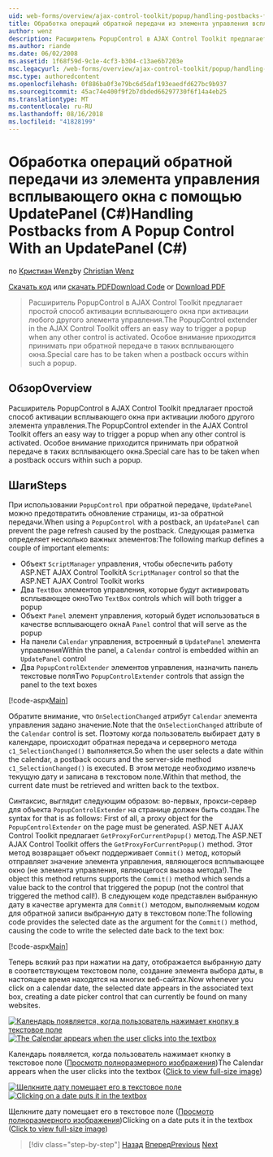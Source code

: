 ```yaml
---
uid: web-forms/overview/ajax-control-toolkit/popup/handling-postbacks-from-a-popup-control-with-an-updatepanel-cs
title: Обработка операций обратной передачи из элемента управления всплывающего окна с помощью UpdatePanel (C#) | Документация Майкрософт
author: wenz
description: Расширитель PopupControl в AJAX Control Toolkit предлагает простой способ активации всплывающего окна при активации любого другого элемента управления. Особое внимание не надо...
ms.author: riande
ms.date: 06/02/2008
ms.assetid: 1f68f59d-9c1e-4cf3-b304-c13ae6b7203e
msc.legacyurl: /web-forms/overview/ajax-control-toolkit/popup/handling-postbacks-from-a-popup-control-with-an-updatepanel-cs
msc.type: authoredcontent
ms.openlocfilehash: 0f886ba0f3e79bc6d5daf193eaedfd627bc9b937
ms.sourcegitcommit: 45ac74e400f9f2b7dbded66297730f6f14a4eb25
ms.translationtype: MT
ms.contentlocale: ru-RU
ms.lasthandoff: 08/16/2018
ms.locfileid: "41828199"
---
```

<a name="handling-postbacks-from-a-popup-control-with-an-updatepanel-c"></a><span data-ttu-id="f99b6-104">Обработка операций обратной передачи из элемента управления всплывающего окна с помощью UpdatePanel (C#)</span><span class="sxs-lookup"><span data-stu-id="f99b6-104">Handling Postbacks from A Popup Control With an UpdatePanel (C#)</span></span>
====================
<span data-ttu-id="f99b6-105">по [Кристиан Wenz](https://github.com/wenz)</span><span class="sxs-lookup"><span data-stu-id="f99b6-105">by [Christian Wenz](https://github.com/wenz)</span></span>

<span data-ttu-id="f99b6-106">[Скачать код](http://download.microsoft.com/download/9/3/f/93f8daea-bebd-4821-833b-95205389c7d0/PopupControl2.cs.zip) или [скачать PDF](http://download.microsoft.com/download/2/d/c/2dc10e34-6983-41d4-9c08-f78f5387d32b/popupcontrol2CS.pdf)</span><span class="sxs-lookup"><span data-stu-id="f99b6-106">[Download Code](http://download.microsoft.com/download/9/3/f/93f8daea-bebd-4821-833b-95205389c7d0/PopupControl2.cs.zip) or [Download PDF](http://download.microsoft.com/download/2/d/c/2dc10e34-6983-41d4-9c08-f78f5387d32b/popupcontrol2CS.pdf)</span></span>

> <span data-ttu-id="f99b6-107">Расширитель PopupControl в AJAX Control Toolkit предлагает простой способ активации всплывающего окна при активации любого другого элемента управления.</span><span class="sxs-lookup"><span data-stu-id="f99b6-107">The PopupControl extender in the AJAX Control Toolkit offers an easy way to trigger a popup when any other control is activated.</span></span> <span data-ttu-id="f99b6-108">Особое внимание приходится принимать при обратной передаче в таких всплывающего окна.</span><span class="sxs-lookup"><span data-stu-id="f99b6-108">Special care has to be taken when a postback occurs within such a popup.</span></span>


## <a name="overview"></a><span data-ttu-id="f99b6-109">Обзор</span><span class="sxs-lookup"><span data-stu-id="f99b6-109">Overview</span></span>

<span data-ttu-id="f99b6-110">Расширитель PopupControl в AJAX Control Toolkit предлагает простой способ активации всплывающего окна при активации любого другого элемента управления.</span><span class="sxs-lookup"><span data-stu-id="f99b6-110">The PopupControl extender in the AJAX Control Toolkit offers an easy way to trigger a popup when any other control is activated.</span></span> <span data-ttu-id="f99b6-111">Особое внимание приходится принимать при обратной передаче в таких всплывающего окна.</span><span class="sxs-lookup"><span data-stu-id="f99b6-111">Special care has to be taken when a postback occurs within such a popup.</span></span>

## <a name="steps"></a><span data-ttu-id="f99b6-112">Шаги</span><span class="sxs-lookup"><span data-stu-id="f99b6-112">Steps</span></span>

<span data-ttu-id="f99b6-113">При использовании `PopupControl` при обратной передаче, `UpdatePanel` можно предотвратить обновление страницы, из-за обратной передачи.</span><span class="sxs-lookup"><span data-stu-id="f99b6-113">When using a `PopupControl` with a postback, an `UpdatePanel` can prevent the page refresh caused by the postback.</span></span> <span data-ttu-id="f99b6-114">Следующая разметка определяет несколько важных элементов:</span><span class="sxs-lookup"><span data-stu-id="f99b6-114">The following markup defines a couple of important elements:</span></span>

- <span data-ttu-id="f99b6-115">Объект `ScriptManager` управления, чтобы обеспечить работу ASP.NET AJAX Control Toolkit</span><span class="sxs-lookup"><span data-stu-id="f99b6-115">A `ScriptManager` control so that the ASP.NET AJAX Control Toolkit works</span></span>
- <span data-ttu-id="f99b6-116">Два `TextBox` элементов управления, которые будут активировать всплывающее окно</span><span class="sxs-lookup"><span data-stu-id="f99b6-116">Two `TextBox` controls which will both trigger a popup</span></span>
- <span data-ttu-id="f99b6-117">Объект `Panel` элемент управления, который будет использоваться в качестве всплывающего окна</span><span class="sxs-lookup"><span data-stu-id="f99b6-117">A `Panel` control that will serve as the popup</span></span>
- <span data-ttu-id="f99b6-118">На панели `Calendar` управления, встроенный в `UpdatePanel` элемента управления</span><span class="sxs-lookup"><span data-stu-id="f99b6-118">Within the panel, a `Calendar` control is embedded within an `UpdatePanel` control</span></span>
- <span data-ttu-id="f99b6-119">Два `PopupControlExtender` элементов управления, назначить панель текстовые поля</span><span class="sxs-lookup"><span data-stu-id="f99b6-119">Two `PopupControlExtender` controls that assign the panel to the text boxes</span></span>

[!code-aspx[Main](handling-postbacks-from-a-popup-control-with-an-updatepanel-cs/samples/sample1.aspx)]

<span data-ttu-id="f99b6-120">Обратите внимание, что `OnSelectionChanged` атрибут `Calendar` элемента управления задано значение.</span><span class="sxs-lookup"><span data-stu-id="f99b6-120">Note that the `OnSelectionChanged` attribute of the `Calendar` control is set.</span></span> <span data-ttu-id="f99b6-121">Поэтому когда пользователь выбирает дату в календаре, происходит обратная передача и серверного метода `c1_SelectionChanged()` выполняется.</span><span class="sxs-lookup"><span data-stu-id="f99b6-121">So when the user selects a date within the calendar, a postback occurs and the server-side method `c1_SelectionChanged()` is executed.</span></span> <span data-ttu-id="f99b6-122">В этом методе необходимо извлечь текущую дату и записана в текстовом поле.</span><span class="sxs-lookup"><span data-stu-id="f99b6-122">Within that method, the current date must be retrieved and written back to the textbox.</span></span>

<span data-ttu-id="f99b6-123">Синтаксис, выглядит следующим образом: во-первых, прокси-сервер для объекта `PopupControlExtender` на странице должен быть создан.</span><span class="sxs-lookup"><span data-stu-id="f99b6-123">The syntax for that is as follows: First of all, a proxy object for the `PopupControlExtender` on the page must be generated.</span></span> <span data-ttu-id="f99b6-124">ASP.NET AJAX Control Toolkit предлагает `GetProxyForCurrentPopup()` метод.</span><span class="sxs-lookup"><span data-stu-id="f99b6-124">The ASP.NET AJAX Control Toolkit offers the `GetProxyForCurrentPopup()` method.</span></span> <span data-ttu-id="f99b6-125">Этот метод возвращает объект поддерживает `Commit()` метод, который отправляет значение элемента управления, являющегося всплывающее окно (не элемента управления, являющегося вызова метода!).</span><span class="sxs-lookup"><span data-stu-id="f99b6-125">The object this method returns supports the `Commit()` method which sends a value back to the control that triggered the popup (not the control that triggered the method call!).</span></span> <span data-ttu-id="f99b6-126">В следующем коде представлен выбранную дату в качестве аргумента для `Commit()` методом, выполняемым кодом для обратной записи выбранную дату в текстовом поле:</span><span class="sxs-lookup"><span data-stu-id="f99b6-126">The following code provides the selected date as the argument for the `Commit()` method, causing the code to write the selected date back to the text box:</span></span>

[!code-aspx[Main](handling-postbacks-from-a-popup-control-with-an-updatepanel-cs/samples/sample2.aspx)]

<span data-ttu-id="f99b6-127">Теперь всякий раз при нажатии на дату, отображается выбранную дату в соответствующем текстовом поле, создание элемента выбора даты, в настоящее время находятся на многих веб-сайтах.</span><span class="sxs-lookup"><span data-stu-id="f99b6-127">Now whenever you click on a calendar date, the selected date appears in the associated text box, creating a date picker control that can currently be found on many websites.</span></span>


<span data-ttu-id="f99b6-128">[![Календарь появляется, когда пользователь нажимает кнопку в текстовое поле](handling-postbacks-from-a-popup-control-with-an-updatepanel-cs/_static/image2.png)](handling-postbacks-from-a-popup-control-with-an-updatepanel-cs/_static/image1.png)</span><span class="sxs-lookup"><span data-stu-id="f99b6-128">[![The Calendar appears when the user clicks into the textbox](handling-postbacks-from-a-popup-control-with-an-updatepanel-cs/_static/image2.png)](handling-postbacks-from-a-popup-control-with-an-updatepanel-cs/_static/image1.png)</span></span>

<span data-ttu-id="f99b6-129">Календарь появляется, когда пользователь нажимает кнопку в текстовое поле ([Просмотр полноразмерного изображения](handling-postbacks-from-a-popup-control-with-an-updatepanel-cs/_static/image3.png))</span><span class="sxs-lookup"><span data-stu-id="f99b6-129">The Calendar appears when the user clicks into the textbox ([Click to view full-size image](handling-postbacks-from-a-popup-control-with-an-updatepanel-cs/_static/image3.png))</span></span>


<span data-ttu-id="f99b6-130">[![Щелкните дату помещает его в текстовое поле](handling-postbacks-from-a-popup-control-with-an-updatepanel-cs/_static/image5.png)](handling-postbacks-from-a-popup-control-with-an-updatepanel-cs/_static/image4.png)</span><span class="sxs-lookup"><span data-stu-id="f99b6-130">[![Clicking on a date puts it in the textbox](handling-postbacks-from-a-popup-control-with-an-updatepanel-cs/_static/image5.png)](handling-postbacks-from-a-popup-control-with-an-updatepanel-cs/_static/image4.png)</span></span>

<span data-ttu-id="f99b6-131">Щелкните дату помещает его в текстовое поле ([Просмотр полноразмерного изображения](handling-postbacks-from-a-popup-control-with-an-updatepanel-cs/_static/image6.png))</span><span class="sxs-lookup"><span data-stu-id="f99b6-131">Clicking on a date puts it in the textbox ([Click to view full-size image](handling-postbacks-from-a-popup-control-with-an-updatepanel-cs/_static/image6.png))</span></span>

> [!div class="step-by-step"]
> <span data-ttu-id="f99b6-132">[Назад](using-multiple-popup-controls-cs.md)
> [Вперед](handling-postbacks-from-a-popup-control-without-an-updatepanel-cs.md)</span><span class="sxs-lookup"><span data-stu-id="f99b6-132">[Previous](using-multiple-popup-controls-cs.md)
[Next](handling-postbacks-from-a-popup-control-without-an-updatepanel-cs.md)</span></span>
